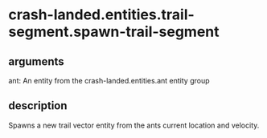 # crash-landed.entities.trail-segment.spawn-trail-segment

## arguments

ant: An entity from the crash-landed.entities.ant entity group

## description

Spawns a new trail vector entity from the ants current location and velocity.